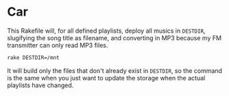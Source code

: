 Car
===

This Rakefile will, for all defined playlists, deploy all musics in
`DESTDIR`, slugifying the song title as filename, and converting in MP3
because my FM transmitter can only read MP3 files.

```sh
rake DESTDIR=/mnt
```

It will build only the files that don't already exist in `DESTDIR`, so
the command is the same when you just want to update the storage
when the actual playlists have changed.
